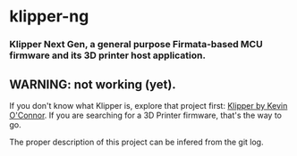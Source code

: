 # klipper-ng
### Klipper Next Gen, a general purpose Firmata-based MCU firmware and its 3D printer host application.

## WARNING: not working (yet).

If you don't know what Klipper is, explore that project first: [Klipper by Kevin O'Connor](https://github.com/KevinOConnor/klipper). If you are searching for a 3D Printer firmware, that's the way to go.

The proper description of this project can be infered from the git log.
